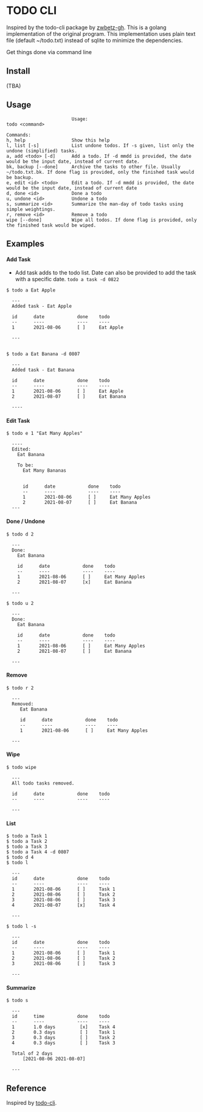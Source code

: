 # TODO CLI

Inspired by the todo-cli package by [zwbetz-gh](https://github.com/zwbetz-gh).
This is a golang implementation of the original program. This implementation uses plain text file (default ~/todo.txt) instead of sqlite to minimize the dependencies.

Get things done via command line

## Install
   (TBA)

## Usage

```
						Usage:
todo <command>

Commands:
h, help                 Show this help
l, list [-s]            List undone todos. If -s given, list only the undone (simplified) tasks.
a, add <todo> [-d]      Add a todo. If -d mmdd is provided, the date would be the input date, instead of current date.
bk, backup [--done]     Archive the tasks to other file. Usually ~/todo.txt.bk. If done flag is provided, only the finished task would be backup.
e, edit <id> <todo>     Edit a todo. If -d mmdd is provided, the date would be the input date, instead of current date
d, done <id>            Done a todo
u, undone <id>          Undone a todo
s, summarize <id>       Summarize the man-day of todo tasks using simple weightings.
r, remove <id>          Remove a todo
wipe [--done]           Wipe all todos. If done flag is provided, only the finished task would be wiped.
```

## Examples

#### Add Task

- Add task adds to the todo list. Date can also be provided to add the task with a specific date. `todo a task -d 0822`

```
$ todo a Eat Apple

  ---
  Added task - Eat Apple

  id      date            done    todo
  --      ----            ----    ----
  1       2021-08-06      [ ]     Eat Apple

  ---


$ todo a Eat Banana -d 0807

  ---
  Added task - Eat Banana

  id      date            done    todo
  --      ----            ----    ----
  1       2021-08-06      [ ]     Eat Apple
  2       2021-08-07      [ ]     Eat Banana

  ----
```

#### Edit Task
```
$ todo e 1 "Eat Many Apples"

  ----
  Edited:
	Eat Banana

	To be:
	  Eat Many Bananas


	  id      date            done    todo
	  --      ----            ----    ----
	  1       2021-08-06      [ ]     Eat Many Apples
	  2       2021-08-07      [ ]     Eat Banana
  ---
```

#### Done / Undone
```
$ todo d 2

  ---
  Done:
	Eat Banana

    id      date            done    todo
    --      ----            ----    ----
	1       2021-08-06      [ ]     Eat Many Apples
	2       2021-08-07      [x]     Eat Banana

  ---

$ todo u 2

  ---
  Done:
	Eat Banana

    id      date            done    todo
    --      ----            ----    ----
	1       2021-08-06      [ ]     Eat Many Apples
	2       2021-08-07      [ ]     Eat Banana

  ---
```

#### Remove
```
$ todo r 2

  ---
  Removed:
	 Eat Banana

	 id      date            done    todo
	 --      ----            ----    ----
	 1       2021-08-06      [ ]     Eat Many Apples

  ---
```

#### Wipe

```
$ todo wipe

  ---
  All todo tasks removed.

  id      date            done    todo
  --      ----            ----    ----

  ---

```

#### List

```
$ todo a Task 1
$ todo a Task 2
$ todo a Task 3
$ todo a Task 4 -d 0807
$ todo d 4
$ todo l

  ---
  id      date            done    todo
  --      ----            ----    ----
  1       2021-08-06      [ ]     Task 1
  2       2021-08-06      [ ]     Task 2
  3       2021-08-06      [ ]     Task 3
  4       2021-08-07      [x]     Task 4

  ---

$ todo l -s

  ---
  id      date            done    todo
  --      ----            ----    ----
  1       2021-08-06      [ ]     Task 1
  2       2021-08-06      [ ]     Task 2
  3       2021-08-06      [ ]     Task 3

  ---

```

#### Summarize
```
$ todo s

  ---
  id      time            done    todo
  --      ----            ----    ----
  1       1.0 days         [x]    Task 4
  2       0.3 days         [ ]    Task 1
  3       0.3 days         [ ]    Task 2
  4       0.3 days         [ ]    Task 3

  Total of 2 days
	  [2021-08-06 2021-08-07]

  ---

```


## Reference
Inspired by [todo-cli](https://github.com/zwbetz-gh/todo-cli).

